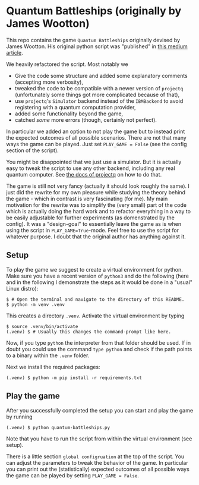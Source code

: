 # Quantum Battleships (originally by James Wootton)

This repo contains the game `Quantum Battleships` originally devised by James Wootton. His original python script was "published" in [this medium article](https://decodoku.medium.com/quantum-battleships-the-first-multiplayer-game-for-a-quantum-computer-e4d600ccb3f3).

We heavily refactored the script. Most notably we
- Give the code some structure and added some explanatory comments (accepting more verbosity),
- tweaked the code to be compatible with a newer version of `projectq` (unfortunately some things got more complicated because of that),
- use `projectq`'s `Simulator` backend instead of the `IBMBackend` to avoid registering with a quantum computation provider,
- added some functionality beyond the game,
- catched *some* more errors (though, certainly not perfect).

In particular we added an option to not play the game but to instead print the expected outcomes of all possible scenarios. There are not that many ways the game can be played. Just set `PLAY_GAME = False` (see the config section of the script).

You might be disappointed that we just use a simulator. But it is actually easy to tweak the script to use any other backend, including any real quantum computer. See [the docs of projectq](https://projectq.readthedocs.io/en/latest/index.html) on how to do that.

The game is still not very fancy (actually it should look roughly the same). I just did the rewrite for my own pleasure while studying the theory behind the game - which in contrast is very fascinating (for me). My main motivation for the rewrite was to simplify the (very small) part of the code which is actually doing the hard work and to refactor everything in a way to be easily adjustable for further experiments (as domenstrated by the config). It was a "design-goal" to essentially leave the game as is when using the script in `PLAY_GAME=True`-mode. Feel free to use the script for whatever purpose. I doubt that the original author has anything against it.

## Setup

To play the game we suggest to create a virtual environment for python. Make sure you have a recent version of `python3` and do the following (here and in the following I demonstrate the steps as it would be done in a "usual" Linux distro):

```shell
$ # Open the terminal and navigate to the directory of this README.
$ python -m venv .venv
```

This creates a directory `.venv`. Activate the virtual environment by typing

```shell
$ source .venv/bin/activate
(.venv) $ # Usually this changes the command-prompt like here.
```

Now, if you type `python` the interpreter from that folder should be used. If in doubt you could use the command `type python` and check if the path points to a binary within the `.venv` folder.

Next we install the required packages:

```shell
(.venv) $ python -m pip install -r requirements.txt
```

## Play the game

After you successfully completed the setup you can start and play the game by running

```shell
(.venv) $ python quantum-battleships.py
```

Note that you have to run the script from within the virtual environment (see setup).

There is a little section `global configruation` at the top of the script. You can adjust the parameters to tweak the behavior of the game. In particular you can print out the (statistically) expected outcomes of all possible ways the game can be played by setting `PLAY_GAME = False`.
